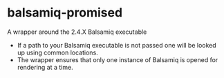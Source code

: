 # balsamiq-promised
A wrapper around the 2.4.X Balsamiq executable
- If a path to your Balsamiq executable is not passed one will be looked up using common locations.
- The wrapper ensures that only one instance of Balsamiq is opened for rendering at a time.
